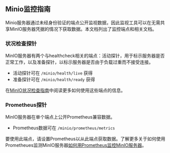 ## Minio监控指南 

Minio服务器通过未经身份验证的端点公开监视数据，因此监视工具可以在无需共享MinIO服务器凭据的情况下获取数据。本文档列出了监控端点和相关文档。

### 状况检查探针
MinIO服务器有两个与healthcheck相关的端点：活动探针，用于标示服务器是否正常工作，以及准备探针，以标示服务器是否由于负载过重而不接受连接。

- 活动探针可在 `/minio/health/live` 获得
- 准备探针可在 `/minio/health/ready` 获得

在[MinIO状况检查指南](https://github.com/minio/minio/blob/master/docs/metrics/healthcheck/README.md)中阅读更多如何使用这些端点的信息。

### Prometheus探针
MinIO服务器在单个端点上公开Prometheus兼容数据。

- Prometheus数据可在 `/minio/prometheus/metrics`

要使用此端点，请设置Prometheus以从此端点获取数据。了解更多关于如何使用Prometheues监测MinIO服务器[如何用Prometheus监控MinIO服务器](https://github.com/minio/cookbook/blob/master/docs/how-to-monitor-minio-with-prometheus.md)。







